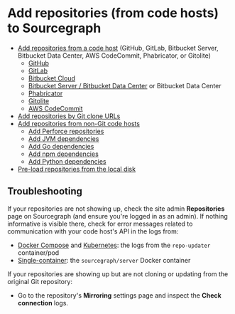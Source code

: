 # Add repositories (from code hosts) to Sourcegraph

- [Add repositories from a code host](../external_service/index.md) (GitHub, GitLab, Bitbucket Server, Bitbucket Data Center, AWS CodeCommit, Phabricator, or Gitolite)
  - [GitHub](../external_service/github.md)
  - [GitLab](../external_service/gitlab.md)
  - [Bitbucket Cloud](../external_service/bitbucket_cloud.md)
  - [Bitbucket Server / Bitbucket Data Center](../external_service/bitbucket_server.md) or Bitbucket Data Center
  - [Phabricator](../external_service/phabricator.md)
  - [Gitolite](../external_service/gitolite.md)
  - [AWS CodeCommit](../external_service/aws_codecommit.md)
- [Add repositories by Git clone URLs](../external_service/other.md)
- [Add repositories from non-Git code hosts](../external_service/non-git.md)
  - [Add Perforce repositories](perforce.md)
  - [Add JVM dependencies](../external_service/jvm.md)
  - [Add Go dependencies](../external_service/go.md)
  - [Add npm dependencies](../external_service/npm.md)
  - [Add Python dependencies](../external_service/python.md)
- [Pre-load repositories from the local disk](pre_load_from_local_disk.md)

## Troubleshooting

If your repositories are not showing up, check the site admin **Repositories** page on Sourcegraph (and ensure you're logged in as an admin).
If nothing informative is visible there, check for error messages related to communication with your code host's API in the logs from:

- [Docker Compose](../deploy/docker-compose/index.md) and [Kubernetes](../deploy/kubernetes/index.md): the logs from the `repo-updater` container/pod
- [Single-container](../deploy/docker-single-container/index.md): the `sourcegraph/server` Docker container

If your repositories are showing up but are not cloning or updating from the original Git repository:

- Go to the repository's **Mirroring** settings page and inspect the **Check connection** logs.
